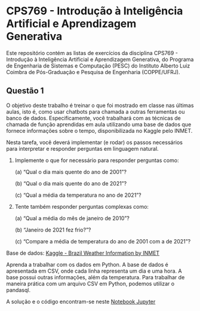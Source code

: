 # CPS769 - Introdução à Inteligência Artificial e Aprendizagem Generativa

Este repositório contém as listas de exercícios da disciplina CPS769 - Introdução à Inteligência Artificial e Aprendizagem Generativa, do Programa de Engenharia de Sistemas e Computação (PESC) do Instituto Alberto Luiz Coimbra de Pós-Graduação e Pesquisa de Engenharia (COPPE/UFRJ).

## Questão 1

O objetivo deste trabalho é treinar o que foi mostrado em classe nas últimas aulas, isto é, como usar chatbots para chamada a outras ferramentas ou banco de dados. Especificamente, você trabalhará com as técnicas de chamada de função aprendidas em aula utilizando uma base de dados que fornece informações sobre o tempo, disponibilizada no Kaggle pelo INMET.

Nesta tarefa, você deverá implementar (e rodar) os passos necessários para interpretar e responder perguntas em linguagem natural.

1. Implemente o que for necessário para responder perguntas como:

   (a) “Qual o dia mais quente do ano de 2001”?

   (b) “Qual o dia mais quente do ano de 2021”?

   (c) “Qual a média da temperatura no ano de 2021”?

2. Tente também responder perguntas complexas como:

   (a) “Qual a média do mês de janeiro de 2010”?

   (b) “Janeiro de 2021 fez frio?”?

   (c) “Compare a média de temperatura do ano de 2001 com a de 2021”?

Base de dados: [Kaggle - Brazil Weather Information by INMET](https://www.kaggle.com/datasets/gregoryoliveira/brazil-weather-information-by-inmet)

Aprenda a trabalhar com os dados em Python. A base de dados é apresentada em CSV, onde cada linha representa um dia e uma hora. A base possui outras informações, além da temperatura. Para trabalhar de maneira prática com um arquivo CSV em Python, podemos utilizar o pandasql.

A solução e o código encontram-se neste [Notebook Jupyter](./lista_3.ipynb)